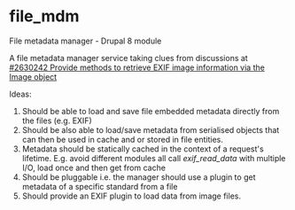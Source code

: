# file_mdm
File metadata manager - Drupal 8 module

A file metadata manager service taking clues from discussions at [#2630242 Provide methods to retrieve EXIF image information via the Image object](https://www.drupal.org/node/2630242)

Ideas:
1. Should be able to load and save file embedded metadata directly from the files (e.g. EXIF)
2. Should be also able to load/save metadata from serialised objects that can then be used in cache and or stored in file entities.
3. Metadata should be statically cached in the context of a request's lifetime. E.g. avoid different modules all call _exif_read_data_ with multiple I/O, load once and then get from cache
4. Should be pluggable i.e. the manager should use a plugin to get metadata of a specific standard from a file
5. Should provide an EXIF plugin to load data from image files.
